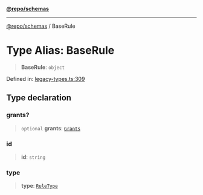 [**@repo/schemas**](../README.md)

***

[@repo/schemas](../globals.md) / BaseRule

# Type Alias: BaseRule

> **BaseRule**: `object`

Defined in: [legacy-types.ts:309](https://github.com/alexqguo/drinking-board-game-v3/blob/ec7abd0ff51ebbb80af13ca3c5b158ba2e0616aa/packages/schemas/src/legacy-types.ts#L309)

## Type declaration

### grants?

> `optional` **grants**: [`Grants`](Grants.md)

### id

> **id**: `string`

### type

> **type**: [`RuleType`](../enumerations/RuleType.md)
